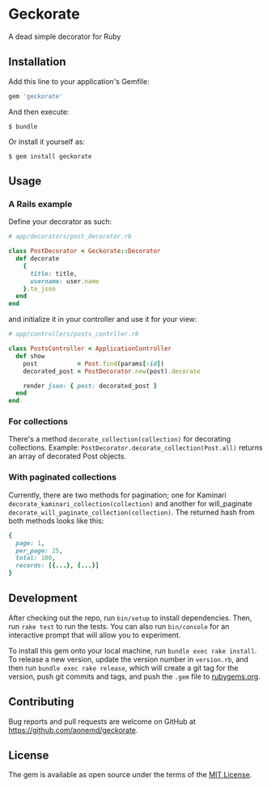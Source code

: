 # Geckorate

A dead simple decorator for Ruby

## Installation

Add this line to your application's Gemfile:

```ruby
gem 'geckorate'
```

And then execute:

    $ bundle

Or install it yourself as:

    $ gem install geckorate

## Usage

### A Rails example

Define your decorator as such:

```ruby
# app/decorators/post_decorator.rb

class PostDecorator < Geckorate::Decorator
  def decorate
    {
      title: title,
      username: user.name
    }.to_json
  end
end
```

and initialize it in your controller and use it for your view:
```ruby
# app/controllers/posts_contrller.rb

class PostsController < ApplicationController
  def show
    post           = Post.find(params[:id])
    decorated_post = PostDecorator.new(post).decorate

    render json: { post: decorated_post }
  end
end
```

### For collections

There's a method `decorate_collection(collection)` for decorating collections.
Example: `PostDecorator.decorate_collection(Post.all)` returns an array of
decorated Post objects.

### With paginated collections

Currently, there are two methods for pagination; one for Kaminari
`decorate_kaminari_collection(collection)` and another for will_paginate
`decorate_will_paginate_collection(collection)`. The returned hash from both
methods looks like this:

```ruby
{
  page: 1,
  per_page: 25,
  total: 100,
  records: [{...}, {...}]
}
```

## Development

After checking out the repo, run `bin/setup` to install dependencies. Then, run
`rake test` to run the tests. You can also run `bin/console` for an interactive
prompt that will allow you to experiment.

To install this gem onto your local machine, run `bundle exec rake install`. To
release a new version, update the version number in `version.rb`, and then run
`bundle exec rake release`, which will create a git tag for the version, push
git commits and tags, and push the `.gem` file to
[rubygems.org](https://rubygems.org).

## Contributing

Bug reports and pull requests are welcome on GitHub at
https://github.com/aonemd/geckorate.

## License

The gem is available as open source under the terms of the
[MIT License](https://opensource.org/licenses/MIT).
